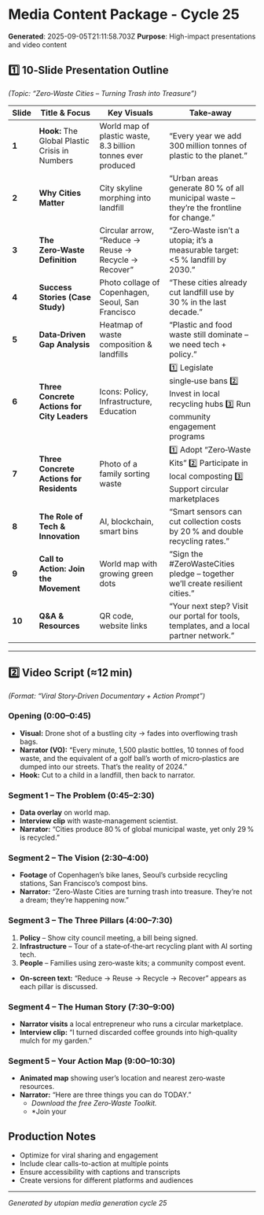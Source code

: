 # Media Content Package - Cycle 25

**Generated**: 2025-09-05T21:11:58.703Z
**Purpose**: High-impact presentations and video content

## 1️⃣ 10‑Slide Presentation Outline  
*(Topic: “Zero‑Waste Cities – Turning Trash into Treasure”)*  

| Slide | Title & Focus | Key Visuals | Take‑away |
|-------|---------------|-------------|-----------|
| **1** | **Hook:** The Global Plastic Crisis in Numbers | World map of plastic waste, 8.3 billion tonnes ever produced | “Every year we add 300 million tonnes of plastic to the planet.” |
| **2** | **Why Cities Matter** | City skyline morphing into landfill | “Urban areas generate 80 % of all municipal waste – they’re the frontline for change.” |
| **3** | **The Zero‑Waste Definition** | Circular arrow, “Reduce → Reuse → Recycle → Recover” | “Zero‑Waste isn’t a utopia; it’s a measurable target: <5 % landfill by 2030.” |
| **4** | **Success Stories (Case Study)** | Photo collage of Copenhagen, Seoul, San Francisco | “These cities already cut landfill use by 30 % in the last decade.” |
| **5** | **Data‑Driven Gap Analysis** | Heatmap of waste composition & landfills | “Plastic and food waste still dominate – we need tech + policy.” |
| **6** | **Three Concrete Actions for City Leaders** | Icons: Policy, Infrastructure, Education | 1️⃣ Legislate single‑use bans 2️⃣ Invest in local recycling hubs 3️⃣ Run community engagement programs |
| **7** | **Three Concrete Actions for Residents** | Photo of a family sorting waste | 1️⃣ Adopt “Zero‑Waste Kits” 2️⃣ Participate in local composting 3️⃣ Support circular marketplaces |
| **8** | **The Role of Tech & Innovation** | AI, blockchain, smart bins | “Smart sensors can cut collection costs by 20 % and double recycling rates.” |
| **9** | **Call to Action: Join the Movement** | World map with growing green dots | “Sign the #ZeroWasteCities pledge – together we’ll create resilient cities.” |
| **10** | **Q&A & Resources** | QR code, website links | “Your next step? Visit our portal for tools, templates, and a local partner network.” |

---

## 2️⃣ Video Script (≈12 min)  
*(Format: “Viral Story‑Driven Documentary + Action Prompt”)*  

### Opening (0:00–0:45)
- **Visual:** Drone shot of a bustling city → fades into overflowing trash bags.  
- **Narrator (VO):** “Every minute, 1,500 plastic bottles, 10 tonnes of food waste, and the equivalent of a golf ball’s worth of micro‑plastics are dumped into our streets. That’s the reality of 2024.”  
- **Hook:** Cut to a child in a landfill, then back to narrator.

### Segment 1 – The Problem (0:45–2:30)
- **Data overlay** on world map.  
- **Interview clip** with waste‑management scientist.  
- **Narrator:** “Cities produce 80 % of global municipal waste, yet only 29 % is recycled.”  

### Segment 2 – The Vision (2:30–4:00)
- **Footage** of Copenhagen’s bike lanes, Seoul’s curbside recycling stations, San Francisco’s compost bins.  
- **Narrator:** “Zero‑Waste Cities are turning trash into treasure. They’re not a dream; they’re happening now.”  

### Segment 3 – The Three Pillars (4:00–7:30)
1. **Policy** – Show city council meeting, a bill being signed.  
2. **Infrastructure** – Tour of a state‑of‑the‑art recycling plant with AI sorting tech.  
3. **People** – Families using zero‑waste kits; a community compost event.  

- **On‑screen text:** “Reduce → Reuse → Recycle → Recover” appears as each pillar is discussed.

### Segment 4 – The Human Story (7:30–9:00)
- **Narrator visits** a local entrepreneur who runs a circular marketplace.  
- **Interview clip:** “I turned discarded coffee grounds into high‑quality mulch for my garden.”  

### Segment 5 – Your Action Map (9:00–10:30)
- **Animated map** showing user’s location and nearest zero‑waste resources.  
- **Narrator:** “Here are three things you can do TODAY.”  
  - *Download the free Zero‑Waste Toolkit.*  
  - *Join your

## Production Notes
- Optimize for viral sharing and engagement
- Include clear calls-to-action at multiple points
- Ensure accessibility with captions and transcripts
- Create versions for different platforms and audiences

---
*Generated by utopian media generation cycle 25*
